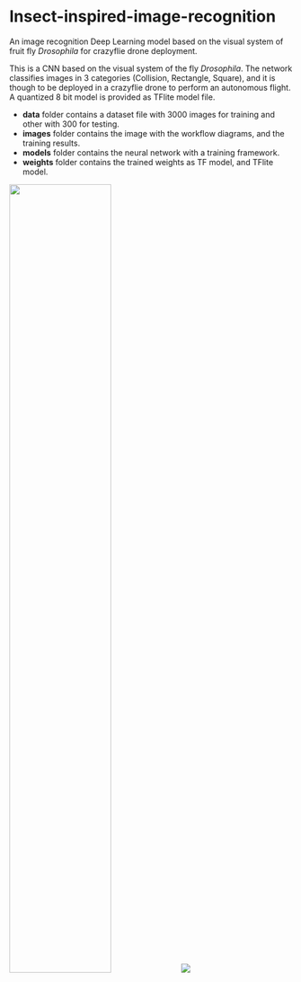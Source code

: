 # Insect-inspired-image-recognition
An image recognition Deep Learning model based on the visual system of fruit fly *Drosophila* for crazyflie drone deployment.

This is a CNN based on the visual system of the fly *Drosophila*. The network classifies images in 3 categories (Collision, Rectangle, Square), and it is though to be deployed in a crazyflie drone to perform an autonomous flight. A quantized 8 bit model is provided as TFlite model file.

- **data** folder contains a dataset file with 3000 images for training and other with 300 for testing.
- **images** folder contains the image with the workflow diagrams, and the training results.
- **models** folder contains the neural network with a training framework.
- **weights** folder contains the trained weights as TF model, and TFlite model.

<img src="https://github.com/AngelCanelo/Insect-inspired-image-recognition-CNN/blob/main/images/Fly_CNN_diagram.png" width=60% height=60%>
<img src="https://github.com/AngelCanelo/Insect-inspired-image-recognition-CNN/blob/main/images/Fly_CNN_performance.png">
